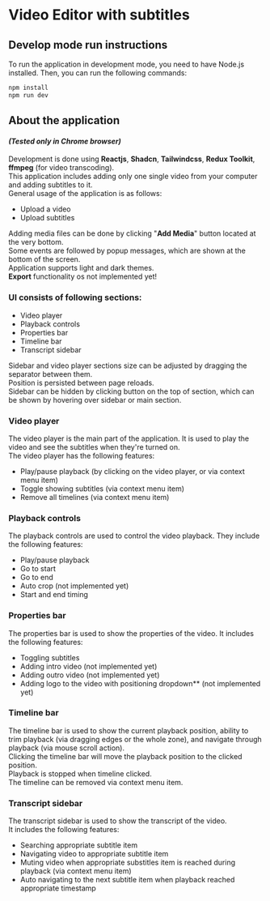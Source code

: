 # Video Editor with subtitles

## Develop mode run instructions
To run the application in development mode, you need to have Node.js installed. Then, you can run the following commands:

```bash
npm install
npm run dev
```

## About the application 
#### *(Tested only in Chrome browser)*
Development is done using **Reactjs**, **Shadcn**, **Tailwindcss**, **Redux Toolkit**, **ffmpeg** (for video transcoding). \
This application includes adding only one single video from your computer and adding subtitles to it. \
General usage of the application is as follows:
- Upload a video
- Upload subtitles

Adding media files can be done by clicking "**Add Media**" button located at the very bottom. \
Some events are followed by popup messages, which are shown at the bottom of the screen. \
Application supports light and dark themes. \
**Export** functionality os not implemented yet! 

### UI consists of following sections:
- Video player
- Playback controls
- Properties bar
- Timeline bar
- Transcript sidebar

Sidebar and video player sections size can be adjusted by dragging the separator between them. \
Position is persisted between page reloads. \
Sidebar can be hidden by clicking button on the top of section, which can be shown by hovering over sidebar or main section.

### Video player
The video player is the main part of the application. It is used to play the video and see the subtitles when they're turned on. \
The video player has the following features:
- Play/pause playback (by clicking on the video player, or via context menu item)
- Toggle showing subtitles (via context menu item)
- Remove all timelines (via context menu item)

### Playback controls
The playback controls are used to control the video playback. They include the following features:
- Play/pause playback
- Go to start
- Go to end
- Auto crop (not implemented yet)
- Start and end timing 

### Properties bar
The properties bar is used to show the properties of the video. It includes the following features:
- Toggling subtitles
- Adding intro video (not implemented yet)
- Adding outro video (not implemented yet)
- Adding logo to the video with positioning dropdown** (not implemented yet)

### Timeline bar
The timeline bar is used to show the current playback position, ability to trim playback (via dragging edges or the whole zone), and navigate through playback (via mouse scroll action). \
Clicking the timeline bar will move the playback position to the clicked position. \
Playback is stopped when timeline clicked. \
The timeline can be removed via context menu item.

### Transcript sidebar
The transcript sidebar is used to show the transcript of the video. \
It includes the following features:
- Searching appropriate subtitle item
- Navigating video to appropriate subtitle item
- Muting video when appropriate substitles item is reached during playback (via context menu item)
- Auto navigating to the next subtitle item when playback reached appropriate timestamp
